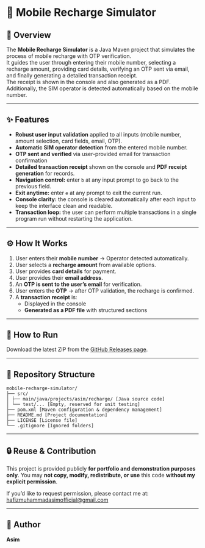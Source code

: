 # 📱 Mobile Recharge Simulator

## 📖 Overview

The **Mobile Recharge Simulator** is a Java Maven project that simulates the process of mobile recharge with OTP verification.  
It guides the user through entering their mobile number, selecting a recharge amount, providing card details, verifying an OTP sent via email, and finally generating a detailed transaction receipt.  
The receipt is shown in the console and also generated as a PDF. Additionally, the SIM operator is detected automatically based on the mobile number.  

---

## ✨ Features

-  **Robust user input validation** applied to all inputs (mobile number, amount selection, card fields, email, OTP).
-  **Automatic SIM operator detection** from the entered mobile number.  
-  **OTP sent and verified** via user-provided email for transaction confirmation  
-  **Detailed transaction receipt** shown on the console and **PDF receipt generation** for records.   
-  **Navigation control:** enter `b` at any input prompt to go back to the previous field.  
-  **Exit anytime:** enter `e` at any prompt to exit the current run.
-  **Console clarity:** the console is cleared automatically after each input to keep the interface clean and readable.  
-  **Transaction loop:** the user can perform multiple transactions in a single program run without restarting the
application.
  
---

## ⚙️ How It Works

1. User enters their **mobile number** → Operator detected automatically.  
2. User selects a **recharge amount** from available options.  
3. User provides **card details** for payment.  
4. User provides their **email address**.  
5. An **OTP is sent to the user’s email** for verification.  
6. User enters the **OTP** → after OTP validation, the recharge is confirmed.  
7. A **transaction receipt** is:  
   - Displayed in the console  
   - **Generated as a PDF file** with structured sections  

---

## 🏃 **How to Run**

Download the latest ZIP from the [GitHub Releases page](https://github.com/just-asim27/mobile-recharge-simulator/releases).

---

## 📂 Repository Structure

```
mobile-recharge-simulator/
├── src/
│ ├── main/java/projects/asim/recharge/ [Java source code]
│ └── test/... [Empty, reserved for unit testing]
├── pom.xml [Maven configuration & dependency management] 
├── README.md [Project documentation]
├── LICENSE [License file]
└── .gitignore [Ignored folders]

```

---

## 🔒 Reuse & Contribution

This project is provided publicly **for portfolio and demonstration purposes only**. You may **not copy, modify, redistribute, or use** this code **without my explicit permission**.

If you’d like to request permission, please contact me at: [hafizmuhammadasimofficial@gmail.com](mailto:hafizmuhammadasimofficial@gmail.com)

---

## 👤 Author

**Asim**
